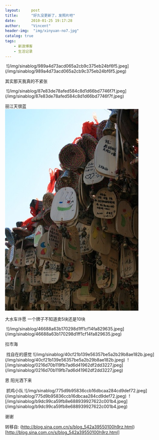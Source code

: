```yaml
---
layout:     post
title:      "好久没更新了，发照片吧"
date:       2010-01-25 19:17:28
author:     "Vincent"
header-img:  "img/xinyuan-no7.jpg"
catalog: true
tags:
    - 新浪博客
    - 生活记录
---
```



<img>
![/img/sinablog/989a4d73acd065a2cb9c375eb24bf6f5.jpeg](/img/sinablog/989a4d73acd065a2cb9c375eb24bf6f5.jpeg)

其实那天我真的不紧张


<img>
![/img/sinablog/87e83de78afed584c8d1d66bd7746f7f.jpeg](/img/sinablog/87e83de78afed584c8d1d66bd7746f7f.jpeg)


丽江天很蓝
<img>
![/img/sinablog/1ce8abd62ebb3dd02a5e81f1b564ad8f.jpeg](/img/sinablog/1ce8abd62ebb3dd02a5e81f1b564ad8f.jpeg)


大水车许愿 一个牌子不知道卖5块还是10块


<img>
![/img/sinablog/46688a63b170298d1ff1cf14fa829635.jpeg](/img/sinablog/46688a63b170298d1ff1cf14fa829635.jpeg)


拉市海


<img>
找自在的感觉
![/img/sinablog/40cf21b139e56357be5a2b29b8ae182b.jpeg](/img/sinablog/40cf21b139e56357be5a2b29b8ae182b.jpeg)


<img>
![/img/sinablog/0216d70b119fb7ad6d41962df2dd3227.jpeg](/img/sinablog/0216d70b119fb7ad6d41962df2dd3227.jpeg)

恩 阳光洒下来


<img>
抓鸡小队
![/img/sinablog/775d9b95836ccb16dbcaa284cd9def72.jpeg](/img/sinablog/775d9b95836ccb16dbcaa284cd9def72.jpeg)
<img>
![/img/sinablog/b9dc99ca59fb8e688939927622c001b4.jpeg](/img/sinablog/b9dc99ca59fb8e688939927622c001b4.jpeg)

谢谢






转移自: (http://blog.sina.com.cn/s/blog_542a39550100h9rz.html)[http://blog.sina.com.cn/s/blog_542a39550100h9rz.html]